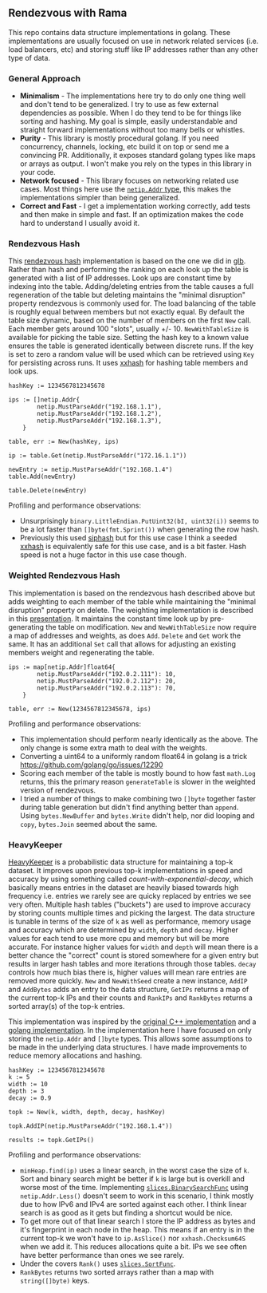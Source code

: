 ## Rendezvous with Rama

This repo contains data structure implementations in golang. These implementations are usually focused on use in network related services (i.e. load balancers, etc) and storing stuff like IP addresses rather than any other type of data.

### General Approach
* __Minimalism__ - The implementations here try to do only one thing well and don't tend to be generalized. I try to use as few external dependencies as possible. When I do they tend to be for things like sorting and hashing. My goal is simple, easily understandable and straight forward implementations without too many bells or whistles.
* __Purity__ - This library is mostly procedural golang. If you need concurrency, channels, locking, etc build it on top or send me a convincing PR. Additionally, it exposes standard golang types like maps or arrays as output. I won't make you rely on the types in this library in your code.
* __Network focused__ - This library focuses on networking related use cases. Most things here use the [`netip.Addr` type](https://pkg.go.dev/net/netip#Addr), this makes the implementations simpler than being generalized.
* __Correct and Fast__ - I get a implementation working correctly, add tests and then make in simple and fast. If an optimization makes the code hard to understand I usually avoid it.

### Rendezvous Hash

This [rendezvous hash](https://en.wikipedia.org/wiki/Rendezvous_hashing) implementation is based on the one we did in [glb](https://github.com/github/glb-director/blob/master/docs/development/glb-hashing.md). Rather than hash and performing the ranking on each look up the table is generated with a list of IP addresses. Look ups are constant time by indexing into the table. Adding/deleting entries from the table causes a full regeneration of the table but deleting maintains the "minimal disruption" property rendezvous is commonly used for. The load balancing of the table is roughly equal between members but not exactly equal. By default the table size dynamic, based on the number of members on the first `New` call. Each member gets around 100 "slots", usually +/- 10. `NewWithTableSize` is available for picking the table size. Setting the hash key to a known value ensures the table is generated identically between discrete runs. If the key is set to zero a random value will be used which can be retrieved using `Key` for persisting across runs. It uses [xxhash](https://cyan4973.github.io/xxHash/) for hashing table members and look ups.
```
hashKey := 1234567812345678

ips := []netip.Addr{
		netip.MustParseAddr("192.168.1.1"),
		netip.MustParseAddr("192.168.1.2"),
		netip.MustParseAddr("192.168.1.3"),
	}

table, err := New(hashKey, ips)

ip := table.Get(netip.MustParseAddr("172.16.1.1"))

newEntry := netip.MustParseAddr("192.168.1.4")
table.Add(newEntry)

table.Delete(newEntry)
```

Profiling and performance observations:
* Unsurprisingly `binary.LittleEndian.PutUint32(bI, uint32(i))` seems to be a lot faster than `[]byte(fmt.Sprint())` when generating the row hash.
* Previously this used [siphash](https://en.wikipedia.org/wiki/SipHash) but for this use case I think a seeded [xxhash](https://cyan4973.github.io/xxHash/) is equivalently safe for this use case, and is a bit faster. Hash speed is not a huge factor in this use case though. 

### Weighted Rendezvous Hash

This implementation is based on the rendezvous hash described above but adds weighting to each member of the table while maintaining the "minimal disruption" property on delete. The weighting implementation is described in this [presentation](https://www.snia.org/sites/default/files/SDC15_presentations/dist_sys/Jason_Resch_New_Consistent_Hashings_Rev.pdf). It maintains the constant time look up by pre-generating the table on modification. `New` and `NewWithTableSize` now require a map of addresses and weights, as does `Add`. `Delete` and `Get` work the same. It has an additional `Set` call that allows for adjusting an existing members weight and regenerating the table.

```
ips := map[netip.Addr]float64{
		netip.MustParseAddr("192.0.2.111"): 10,
		netip.MustParseAddr("192.0.2.112"): 20,
		netip.MustParseAddr("192.0.2.113"): 70,
	}

table, err := New(1234567812345678, ips)
```

Profiling and performance observations:
* This implementation should perform nearly identically as the above. The only change is some extra math to deal with the weights. 
* Converting a uint64 to a uniformly random float64 in golang is a trick https://github.com/golang/go/issues/12290
* Scoring each member of the table is mostly bound to how fast `math.Log` returns, this the primary reason `generateTable` is slower in the weighted version of rendezvous.
* I tried a number of things to make combining two `[]byte` together faster during table generation but didn't find anything better than `append`. Using `bytes.NewBuffer` and `bytes.Write` didn't help, nor did looping and `copy`, `bytes.Join` seemed about the same.

### HeavyKeeper

[HeavyKeeper](https://www.usenix.org/system/files/conference/atc18/atc18-gong.pdf) is a probabilistic data structure for maintaining a top-k dataset. It improves upon previous top-k implementations in speed and accuracy by using something called *count-with-exponential-decay*, which basically means entries in the dataset are heavily biased towards high frequency i.e. entries we rarely see are quicky replaced by entries we see very often. Multiple hash tables ("buckets") are used to improve accuracy by storing counts multiple times and picking the largest. The data structure is tunable in terms of the size of `k` as well as performance, memory usage and accuracy which are determined by `width`, `depth` and `decay`. Higher values for each tend to use more cpu and memory but will be more accurate. For instance higher values for `width` and `depth` will mean there is a better chance the "correct" count is stored somewhere for a given entry but results in larger hash tables and more iterations through those tables. `decay` controls how much bias there is, higher values will mean rare entries are removed more quickly. `New` and `NewWithSeed` create a new instance, `AddIP` and `AddBytes` adds an entry to the data structure, `GetIPs` returns a map of the current top-k IPs and their counts and `RankIPs` and `RankBytes` returns a sorted array(s) of the top-k entries.

This implementation was inspired by the [original C++ implementation](https://github.com/papergitkeeper/heavy-keeper-project/) and a [golang implementation](https://github.com/migotom/heavykeeper). In the implementation here I have focused on only storing the `netip.Addr` and `[]byte` types. This allows some assumptions to be made in the underlying data structures. I have made improvements to reduce memory allocations and hashing.

```
hashKey := 1234567812345678
k := 5
width := 10
depth := 3
decay := 0.9

topk := New(k, width, depth, decay, hashKey)

topk.AddIP(netip.MustParseAddr("192.168.1.4"))

results := topk.GetIPs()
```

Profiling and performance observations:
* `minHeap.find(ip)` uses a linear search, in the worst case the size of `k`. Sort and binary search might be better if `k` is large but is overkill and worse most of the time. Implementing [`slices.BinarySearchFunc`](https://pkg.go.dev/golang.org/x/exp/slices#BinarySearchFunc) using `netip.Addr.Less()` doesn't seem to work in this scenario, I think mostly due to how IPv6 and IPv4 are sorted against each other. I think linear search is as good as it gets but finding a shortcut would be nice.
* To get more out of that linear search I store the IP address as bytes and it's fingerprint in each node in the heap. This means if an entry is in the current top-k we won't have to `ip.AsSlice()` nor `xxhash.Checksum64S` when we add it. This reduces allocations quite a bit. IPs we see often have better performance than ones we see rarely.
* Under the covers `Rank()` uses [`slices.SortFunc`](https://pkg.go.dev/golang.org/x/exp/slices#SortFunc).
* `RankBytes` returns two sorted arrays rather than a map with `string([]byte)` keys.
